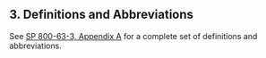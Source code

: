 <div class="breaker"></div>
<a name="sec3"></a>

## 3. Definitions and Abbreviations

See [SP 800-63-3, Appendix A](sp800-63-3.html#def-and-acr) for a complete set of definitions and abbreviations.

